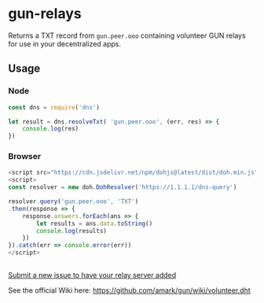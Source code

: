 # gun-relays
Returns a TXT record from `gun.peer.ooo` containing volunteer GUN relays for use in your decentralized apps.

## Usage

### Node
```js
const dns = require('dns')

let result = dns.resolveTxt( 'gun.peer.ooo', (err, res) => {
    console.log(res)
})
```

### Browser
```js
<script src="https://cdn.jsdelivr.net/npm/dohjs@latest/dist/doh.min.js"></script>
<script>
const resolver = new doh.DohResolver('https://1.1.1.1/dns-query')

resolver.query('gun.peer.ooo', 'TXT')
.then(response => {
    response.answers.forEach(ans => {
        let results = ans.data.toString()
        console.log(results)
    })
}).catch(err => console.error(err))
</script>
```

##
[Submit a new issue to have your relay server added](https://github.com/draeder/gun-relays/issues)

See the official Wiki here: https://github.com/amark/gun/wiki/volunteer.dht
